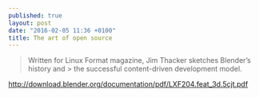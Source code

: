 ```yaml
---
published: true
layout: post
date: "2016-02-05 11:36 +0100"
title: The art of open source
---
```


> Written for Linux Format magazine, Jim Thacker sketches Blender’s history and > the successful content-driven development model.

<http://download.blender.org/documentation/pdf/LXF204.feat_3d.5cjt.pdf>
